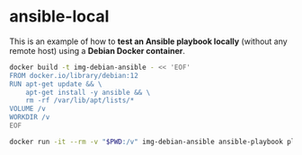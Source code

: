 # ansible-local

This is an example of how to **test an Ansible playbook locally** (without any remote host) using a **Debian Docker container**.

```bash
docker build -t img-debian-ansible - << 'EOF'
FROM docker.io/library/debian:12
RUN apt-get update && \
    apt-get install -y ansible && \
    rm -rf /var/lib/apt/lists/*
VOLUME /v
WORKDIR /v
EOF

docker run -it --rm -v "$PWD:/v" img-debian-ansible ansible-playbook playbook.yml
```

